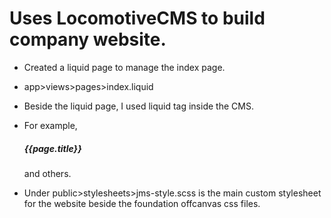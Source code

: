 Uses LocomotiveCMS to build company website.
================================================

- Created a liquid page to manage the index page.
- app>views>pages>index.liquid
- Beside the liquid page, I used liquid tag inside the CMS.
- For example, <h5>{{page.title}}</h5> and others.

- Under public>stylesheets>jms-style.scss is the main custom stylesheet for the website beside the foundation offcanvas css files. 